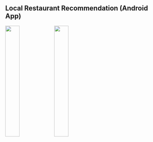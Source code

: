 ## Local Restaurant Recommendation (Android App)

<img src="https://github.com/ly16/Local-Restaurant-Searcher/blob/master/results/favorite.png" height="30%" width="30%" >

<img src="https://github.com/ly16/Local-Restaurant-Searcher/blob/master/results/googleMap.png" height="30%" width="30%" >
